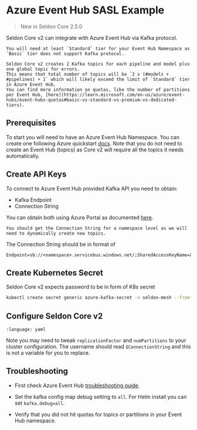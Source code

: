 # Azure Event Hub SASL Example

> New in Seldon Core 2.5.0

Seldon Core v2 can integrate with Azure Event Hub via Kafka protocol.

```{warning}
You will need at least `Standard` tier for your Event Hub Namespace as `Basic` tier does not support Kafka protocol.
```

```{warning}
Seldon Core v2 creates 2 Kafka topics for each pipeline and model plus one global topic for errors.
This means that total number of topics will be `2 x (#models + #pipelines) + 1` which will likely exceed the limit of `Standard` tier in Azure Event Hub.
You can find more information on quotas, like the number of partitions per Event Hub, [here](https://learn.microsoft.com/en-us/azure/event-hubs/event-hubs-quotas#basic-vs-standard-vs-premium-vs-dedicated-tiers).
```

## Prerequisites

To start you will need to have an Azure Event Hub Namespace.
You can create one following Azure quickstart [docs](https://learn.microsoft.com/en-gb/azure/event-hubs/event-hubs-create).
Note that you do not need to create an Event Hub (topics) as Core v2 will require all the topics it needs automatically.

## Create API Keys

To connect to Azure Event Hub provided Kafka API you need to obtain:
- Kafka Endpoint
- Connection String

You can obtain both using Azure Portal as documented [here](https://learn.microsoft.com/en-us/azure/event-hubs/event-hubs-get-connection-string?utm_source=pocket_saves#connection-string-for-a-namespace).

```{note}
You should get the Connection String for a namespace level as we will need to dynamically create new topics.
```

The Connection String should be in format of
```
Endpoint=sb://<namespace>.servicebus.windows.net/;SharedAccessKeyName=XXXXXX;SharedAccessKey=XXXXXX
```

## Create Kubernetes Secret

Seldon Core v2 expects password to be in form of K8s secret
```bash
kubectl create secret generic azure-kafka-secret -n seldon-mesh --from-literal password="Endpoint=sb://<namespace>.servicebus.windows.net/;SharedAccessKeyName=XXXXXX;SharedAccessKey=XXXXXX"
```

## Configure Seldon Core v2

```{literalinclude} ../../../../../../k8s/samples/values-azure-event-hub-sasl.yaml.tmpl
:language: yaml
```

Note you may need to tweak `replicationFactor` and `numPartitions` to your cluster configuration. The username should read `$ConnectionString` and this is not a variable for you to replace.

## Troubleshooting

- First check Azure Event Hub [troubleshooting guide](https://learn.microsoft.com/en-us/azure/event-hubs/troubleshooting-guide).

- Set the kafka config map debug setting to `all`. For Helm install you can set `kafka.debug=all`.

- Verify that you did not hit quotas for topics or partitions in your Event Hub namespace.
